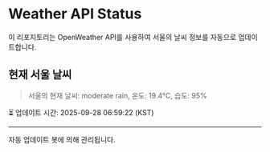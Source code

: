 
# Weather API Status

이 리포지토리는 OpenWeather API를 사용하여 서울의 날씨 정보를 자동으로 업데이트합니다.

## 현재 서울 날씨
> 서울의 현재 날씨: moderate rain, 온도: 19.4°C, 습도: 95%

⏳ 업데이트 시간: 2025-09-28 06:59:22 (KST)

---
자동 업데이트 봇에 의해 관리됩니다.
